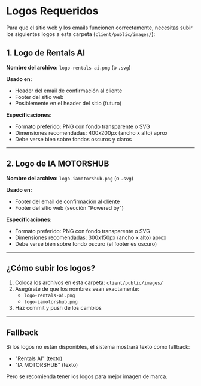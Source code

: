 # Logos Requeridos

Para que el sitio web y los emails funcionen correctamente, necesitas subir los siguientes logos a esta carpeta (`client/public/images/`):

## 1. Logo de Rentals AI
**Nombre del archivo:** `logo-rentals-ai.png` (o `.svg`)

**Usado en:**
- Header del email de confirmación al cliente
- Footer del sitio web
- Posiblemente en el header del sitio (futuro)

**Especificaciones:**
- Formato preferido: PNG con fondo transparente o SVG
- Dimensiones recomendadas: 400x200px (ancho x alto) aprox
- Debe verse bien sobre fondos oscuros y claros

---

## 2. Logo de IA MOTORSHUB
**Nombre del archivo:** `logo-iamotorshub.png` (o `.svg`)

**Usado en:**
- Footer del email de confirmación al cliente
- Footer del sitio web (sección "Powered by")

**Especificaciones:**
- Formato preferido: PNG con fondo transparente o SVG
- Dimensiones recomendadas: 300x150px (ancho x alto) aprox
- Debe verse bien sobre fondo oscuro (el footer es oscuro)

---

## ¿Cómo subir los logos?

1. Coloca los archivos en esta carpeta: `client/public/images/`
2. Asegúrate de que los nombres sean exactamente:
   - `logo-rentals-ai.png`
   - `logo-iamotorshub.png`
3. Haz commit y push de los cambios

---

## Fallback

Si los logos no están disponibles, el sistema mostrará texto como fallback:
- "Rentals AI" (texto)
- "IA MOTORSHUB" (texto)

Pero se recomienda tener los logos para mejor imagen de marca.
